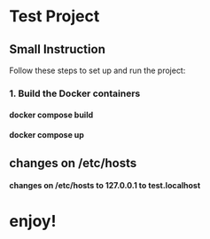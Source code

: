 # Test Project

## Small Instruction
Follow these steps to set up and run the project:
### 1. Build the Docker containers
#### docker compose build
#### docker compose up
## changes on /etc/hosts
#### changes on /etc/hosts to 127.0.0.1 to test.localhost
# enjoy!